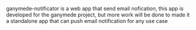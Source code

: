ganymede-notificator is a web app that send email nofication, this app is developed for the ganymede project, but more work will be done to made it a standalone app that can push email notification for any use case
